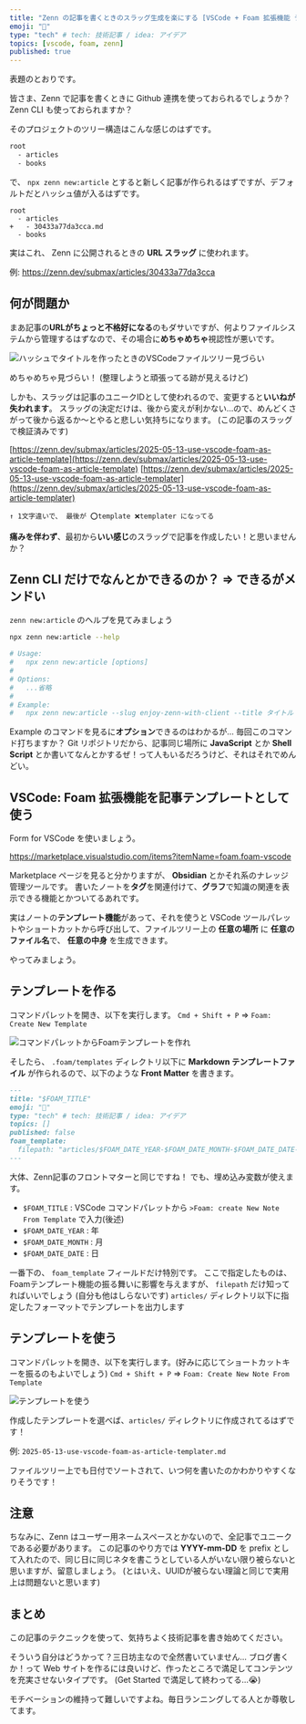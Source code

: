 ```yaml
---
title: "Zenn の記事を書くときのスラッグ生成を楽にする [VSCode + Foam 拡張機能 テンプレーティング]"
emoji: "🪽"
type: "tech" # tech: 技術記事 / idea: アイデア
topics: [vscode, foam, zenn]
published: true
---
```


表題のとおりです。

皆さま、Zenn で記事を書くときに Github 連携を使っておられるでしょうか？
Zenn CLI も使っておられますか？

そのプロジェクトのツリー構造はこんな感じのはずです。

```txt
root
  - articles
  - books
```

で、 `npx zenn new:article` とすると新しく記事が作られるはずですが、デフォルトだとハッシュ値が入るはずです。

```diff: txt
root
  - articles
+   - 30433a77da3cca.md
  - books
```

実はこれ、 Zenn に公開されるときの **URL スラッグ** に使われます。

例: https://zenn.dev/submax/articles/30433a77da3cca


## 何が問題か

まあ記事の**URLがちょっと不格好になる**のもダサいですが、何よりファイルシステムから管理するはずなので、その場合に**めちゃめちゃ**視認性が悪いです。

![ハッシュでタイトルを作ったときのVSCodeファイルツリー見づらい](https://blog-images.harumaxy.com/%E3%82%B9%E3%82%AF%E3%83%AA%E3%83%BC%E3%83%B3%E3%82%B7%E3%83%A7%E3%83%83%E3%83%88%202025-05-13%2018.21.59.png)

めちゃめちゃ見づらい！
(整理しようと頑張ってる跡が見えるけど)

しかも、スラッグは記事のユニークIDとして使われるので、変更すると**いいねが失われます**。
スラッグの決定だけは、後から変えが利かない...ので、めんどくさがって後から返るか〜とやると悲しい気持ちになります。
(この記事のスラッグで検証済みです)

[https://zenn.dev/submax/articles/2025-05-13-use-vscode-foam-as-article-template](https://zenn.dev/submax/articles/2025-05-13-use-vscode-foam-as-article-template)
[https://zenn.dev/submax/articles/2025-05-13-use-vscode-foam-as-article-templater](https://zenn.dev/submax/articles/2025-05-13-use-vscode-foam-as-article-templater)

`↑ 1文字違いで、 最後が ⭕template ❌templater になってる`

**痛みを伴わず**、最初から**いい感じ**のスラッグで記事を作成したい！と思いませんか？

## Zenn CLI だけでなんとかできるのか？ => できるがメンドい


`zenn new:article` のヘルプを見てみましょう

```sh
npx zenn new:article --help

# Usage:
#   npx zenn new:article [options]
# 
# Options:
#   ...省略
# 
# Example:
#   npx zenn new:article --slug enjoy-zenn-with-client --title タイトル --type idea --emoji ✨
```

Example のコマンドを見るに**オプション**できるのはわかるが... 毎回このコマンド打ちますか？
Git リポジトリだから、記事同じ場所に **JavaScript** とか **Shell Script** とか書いてなんとかするぜ！って人もいるだろうけど、それはそれでめんどい。



## VSCode: Foam 拡張機能を記事テンプレートとして使う

Form for VSCode を使いましょう。

https://marketplace.visualstudio.com/items?itemName=foam.foam-vscode


Marketplace ページを見ると分かりますが、 **Obsidian** とかそれ系のナレッジ管理ツールです。
書いたノートを**タグ**を関連付けて、**グラフ**で知識の関連を表示できる機能とかついてるあれです。

実はノートの**テンプレート機能**があって、それを使うと VSCode ツールパレットやショートカットから呼び出して、ファイルツリー上の **任意の場所** に **任意のファイル名**で、 **任意の中身** を生成できます。

やってみましょう。


## テンプレートを作る

コマンドパレットを開き、以下を実行します。
`Cmd + Shift + P` => `Foam: Create New Template`

![コマンドパレットからFoamテンプレートを作れ]([https://](https://blog-images.harumaxy.com/%E3%82%B9%E3%82%AF%E3%83%AA%E3%83%BC%E3%83%B3%E3%82%B7%E3%83%A7%E3%83%83%E3%83%88%202025-05-13%2018.41.35.png))


そしたら、 `.foam/templates` ディレクトリ以下に **Markdown テンプレートファイル** が作られるので、以下のような **Front Matter** を書きます。

```md
---
title: "$FOAM_TITLE"
emoji: "🦔"
type: "tech" # tech: 技術記事 / idea: アイデア
topics: []
published: false
foam_template: 
  filepath: "articles/$FOAM_DATE_YEAR-$FOAM_DATE_MONTH-$FOAM_DATE_DATE-$FOAM_TITLE.md"
---
```

大体、Zenn記事のフロントマターと同じですね！
でも、埋め込み変数が使えます。

- `$FOAM_TITLE` : VSCode コマンドパレットから `>Foam: create New Note From Template` で入力(後述)
- `$FOAM_DATE_YEAR`  : 年
- `$FOAM_DATE_MONTH` : 月
- `$FOAM_DATE_DATE`  : 日

一番下の、 `foam_template` フィールドだけ特別です。
ここで指定したものは、Foamテンプレート機能の振る舞いに影響を与えますが、 `filepath` だけ知ってればいいでしょう (自分も他はしらないです)
`articles/` ディレクトリ以下に指定したフォーマットでテンプレートを出力します


## テンプレートを使う

コマンドパレットを開き、以下を実行します。(好みに応じてショートカットキーを振るのもよいでしょう)
`Cmd + Shift + P` => `Foam: Create New Note From Template`


![テンプレートを使う]([https://](https://blog-images.harumaxy.com/%E3%82%B9%E3%82%AF%E3%83%AA%E3%83%BC%E3%83%B3%E3%82%B7%E3%83%A7%E3%83%83%E3%83%88%202025-05-13%2019.08.26.png))

作成したテンプレートを選べば、`articles/` ディレクトリに作成されてるはずです！

例: `2025-05-13-use-vscode-foam-as-article-templater.md`

ファイルツリー上でも日付でソートされて、いつ何を書いたのかわかりやすくなりそうです！

## 注意

ちなみに、Zenn はユーザー用ネームスペースとかないので、全記事でユニークである必要があります。
この記事のやり方では **YYYY-mm-DD** を prefix として入れたので、同じ日に同じネタを書こうとしている人がいない限り被らないと思いますが、留意しましょう。
(とはいえ、UUIDが被らない理論と同じで実用上は問題ないと思います)


## まとめ

この記事のテクニックを使って、気持ちよく技術記事を書き始めてください。

そういう自分はどうかって？三日坊主なので全然書いていません...
ブログ書くか！って Web サイトを作るには良いけど、作ったところで満足してコンテンツを充実させないタイプです。
(Get Started で満足して終わってる...😭)

モチベーションの維持って難しいですよね。毎日ランニングしてる人とか尊敬してます。